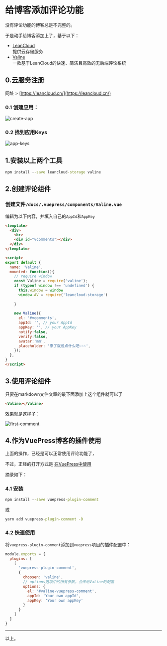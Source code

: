 # 给博客添加评论功能

没有评论功能的博客总是不完整的。

于是动手给博客添加上了，基于以下：
+ [LeanCloud](https://leancloud.cn/)  
  提供云存储服务
+ [Valine](https://valine.js.org/)  
  一款基于LeanCloud的快速、简洁且高效的无后端评论系统

## 0.云服务注册

网址 > [https://leancloud.cn/](https://leancloud.cn/)

### 0.1 创建应用：

![create-app](https://s1.ax1x.com/2019/11/19/MRibFS.jpg)

### 0.2 找到应用Keys

![app-keys](https://s1.ax1x.com/2019/11/19/MRkScd.jpg)

## 1.安装以上两个工具

```cmd
npm install --save leancloud-storage valine
```

## 2.创建评论组件

### 创建文件`/docs/.vuepress/components/Valine.vue`

编辑为以下内容，并填入自己的`AppId`和`AppKey`

```html
<template>
  <div>
    <hr>
    <div id="vcomments"></div>
  </div>
</template>

<script>
export default {
  name: 'Valine',
  mounted: function(){
    // require window 
    const Valine = require('valine');
    if (typeof window !== 'undefined') {
      this.window = window
      window.AV = require('leancloud-storage')
      
    }
     
    new Valine({
      el: '#vcomments',
      appId: '', // your AppId
      appKey: '', // your AppKey
      notify:false,
      verify:false,
      avatar:'mm',
      placeholder: '来了就说点什么吧~~~',
    });
  },
}
</script>
```

## 3.使用评论组件

只要在markdown文件文章的最下面添加上这个组件就可以了

```html
<Valine></Valine>
```

效果就是这样子：

![first-comment](https://s1.ax1x.com/2019/11/19/MRAoe1.jpg)

## 4.作为VuePress博客的插件使用

上面的操作，已经是可以正常使用评论功能了，

不过，正经的打开方式是 [在VuePress中使用](https://valine.js.org/vuepress.html)

摘录如下：

### 4.1 安装

```cmd
npm install --save vuepress-plugin-comment
```
或
```cmd
yarn add vuepress-plugin-comment -D
```

### 4.2 快速使用

将`vuepress-plugin-comment`添加到`vuepress`项目的插件配置中：

```js
module.exports = {
  plugins: [
    [
      'vuepress-plugin-comment',
      {
        choosen: 'valine', 
        // options选项中的所有参数，会传给Valine的配置
        options: {
          el: '#valine-vuepress-comment',
          appId: 'Your own appId',
          appKey: 'Your own appKey'
        }
      }
    ]
  ]
}
```

---

以上。

<Valine></Valine>